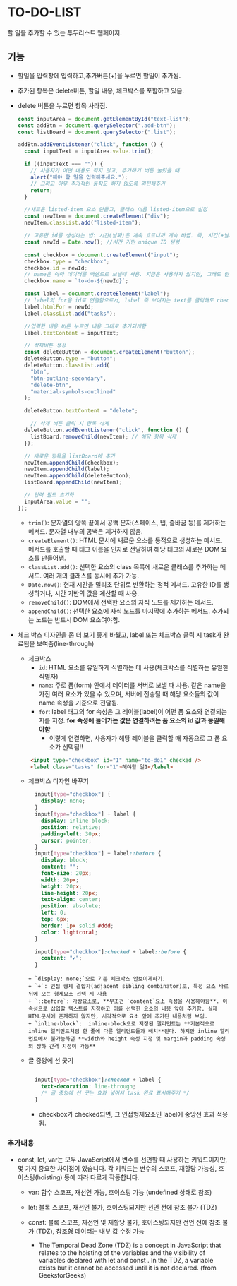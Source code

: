 # TO-DO-LIST

할 일을 추가할 수 있는 투두리스트 웹페이지.

## 기능
- 할일을 입력창에 입력하고,추가버튼(+)을 누르면 할일이 추가됨.
- 추가된 항목은 delete버튼, 할일 내용, 체크박스를 포함하고 있음.
- delete 버튼을 누르면 항목 사라짐.
    ```js
    const inputArea = document.getElementById("text-list");
    const addBtn = document.querySelector(".add-btn");
    const listBoard = document.querySelector(".list");

    addBtn.addEventListener("click", function () {
      const inputText = inputArea.value.trim();

      if ((inputText === "")) {
        // 사용자가 어떤 내용도 적지 않고, 추가하기 버튼 눌렀을 때
        alert("해야 할 일을 입력해주세요.");
        // 그리고 아무 추가적인 동작도 하지 않도록 리턴해주기
        return;
      }

      //새로운 listed-item 요소 만들고, 클래스 이름 listed-item으로 설정
      const newItem = document.createElement("div");
      newItem.classList.add("listed-item");

      // 고유한 id를 생성하는 법: 시간(날짜)은 계속 흐르니까 계속 바뀜. 즉, 시간(+날짜)을 이용해 고유한 아이디 만들기 좋음.
      const newId = Date.now(); //시간 기반 unique ID 생성

      const checkbox = document.createElement("input");
      checkbox.type = "checkbox";
      checkbox.id = newId;
      // name은 아마 데이터를 백엔드로 보낼때 사용. 지금은 사용하지 않지만, 그래도 만들었음.
      checkbox.name = `to-do-${newId}`;

      const label = document.createElement("label");
      // label의 for을 id로 연결함으로서, label 즉 보여지는 text를 클릭해도 checked 처리 되게하기.
      label.htmlFor = newId;
      label.classList.add("tasks");

      //입력한 내용 버튼 누르면 내용 그대로 추가되게함
      label.textContent = inputText;

      // 삭제버튼 생성
      const deleteButton = document.createElement("button");
      deleteButton.type = "button";
      deleteButton.classList.add(
        "btn",
        "btn-outline-secondary",
        "delete-btn",
        "material-symbols-outlined"
      );

      deleteButton.textContent = "delete";

        // 삭제 버튼 클릭 시 항목 삭제
      deleteButton.addEventListener("click", function () {
        listBoard.removeChild(newItem); // 해당 항목 삭제
      });

      // 새로운 항목을 listBoard에 추가
      newItem.appendChild(checkbox);
      newItem.appendChild(label);
      newItem.appendChild(deleteButton);
      listBoard.appendChild(newItem);

      // 입력 필드 초기화
      inputArea.value = "";
    });

    ```

    + `trim()`: 문자열의 양쪽 끝에서 공백 문자(스페이스, 탭, 줄바꿈 등)를 제거하는 메서드. 문자열 내부의 공백은 제거하지 않음.
    + `createElement()`:  HTML 문서에 새로운 요소를 동적으로 생성하는 메서드. 메서드를 호출할 때 태그 이름을 인자로 전달하여 해당 태그의 새로운 DOM 요소를 만들어냄.
    + `classList.add()`:  선택한 요소의 class 목록에 새로운 클래스를 추가하는 메서드. 여러 개의 클래스를 동시에 추가 가능.
    + `Date.now()`: 현재 시간을 밀리초 단위로 반환하는 정적 메서드. 고유한 ID를 생성하거나, 시간 기반의 값을 계산할 때 사용.
    + `removeChild()`: DOM에서 선택한 요소의 자식 노드를 제거하는 메서드.
    + `appendChild()`: 선택한 요소에 자식 노드를 마지막에 추가하는 메서드. 추가되는 노드는 반드시 DOM 요소여야함.

- 체크 박스 디자인을 좀 더 보기 좋게 바꿨고, label 또는 체크박스 클릭 시 task가 완료됨을 보여줌(line-through)

    + 체크박스
        + `id`: HTML 요소를 유일하게 식별하는 데 사용(체크박스를 식별하는 유일한 식별자)
        + `name`: 주로 폼(form) 안에서 데이터를 서버로 보낼 때 사용. 같은 name을 가진 여러 요소가 있을 수 있으며, 서버에 전송될 때 해당 요소들의 값이 name 속성을 기준으로 전달됨.
        + `for`: label 태그의 for 속성은 그 레이블(label)이 어떤 폼 요소와 연결되는지를 지정. **for 속성에 들어가는 값은 연결하려는 폼 요소의 id 값과 동일해야함**
            +  이렇게 연결하면, 사용자가 해당 레이블을 클릭할 때 자동으로 그 폼 요소가 선택됨!!

    ```html
        <input type="checkbox" id="1" name="to-do1" checked />
        <label class="tasks" for="1">해야할 일1</label>

    ```

    + 체크박스 디자인 바꾸기 
        ```css
          input[type="checkbox"] {
            display: none;
          }
          input[type="checkbox"] + label {
            display: inline-block;
            position: relative;
            padding-left: 30px;
            cursor: pointer;
          }
          input[type="checkbox"] + label::before {
            display: block;
            content: "";
            font-size: 20px;
            width: 20px;
            height: 20px;
            line-height: 20px;
            text-align: center;
            position: absolute;
            left: 0;
            top: 6px;
            border: 1px solid #ddd;
            color: lightcoral;
          }

          input[type="checkbox"]:checked + label::before {
            content: "✔";
          }
        ```
          + `display: none;`으로 기존 체크박스 안보이게하기.
          + `+`: 인접 형제 결합자(adjacent sibling combinator)로, 특정 요소 바로 뒤에 오는 형제요소 선택 시 사용
          + `::before`: 가상요소로, **무조건 `content`요소 속성을 사용해야함**. 이 속성으로 삽입할 텍스트를 지정하고 이를 선택한 요소의 내용 앞에 추가함. 실제 HTML문서에 존재하지 않지만, 시각적으로 요소 앞에 추가된 내용처럼 보임.
          + `inline-block`:  inline-block으로 지정된 엘리먼트는 **기본적으로 inline 엘리먼트처럼 한 줄에 다른 엘리먼트들과 배치**된다. 하지만 inline 엘리먼트에서 불가능하던 **width와 height 속성 지정 및 margin과 padding 속성의 상하 간격 지정이 가능**


    + 글 중앙에 선 긋기

      ```css

        input[type="checkbox"]:checked + label {
          text-decoration: line-through;
          /* 글 중앙에 선 긋는 효과 넣어서 task 완료 표시해주기 */
        }

      ```
      + checkbox가 checked되면, 그 인접형제요소인 label에 중앙선 효과 적용됨.


### 추가내용
  - const, let, var는 모두 JavaScript에서 변수를 선언할 때 사용하는 키워드이지만, 몇 가지 중요한 차이점이 있습니다. 각 키워드는 변수의 스코프, 재할당 가능성, 호이스팅(hoisting) 등에 따라 다르게 작동합니다.
    + var: 함수 스코프, 재선언 가능, 호이스팅 가능 (undefined 상태로 참조)
    + let: 블록 스코프, 재선언 불가, 호이스팅되지만 선언 전에 참조 불가 (TDZ)
    + const: 블록 스코프, 재선언 및 재할당 불가, 호이스팅되지만 선언 전에 참조 불가 (TDZ), 참조형 데이터는 내부 값 수정 가능

      * The Temporal Dead Zone (TDZ) is a concept in JavaScript that relates to the hoisting of the variables and the visibility of variables declared with let and const . In the TDZ, a variable exists but it cannot be accessed until it is not declared.  (from GeeksforGeeks)

